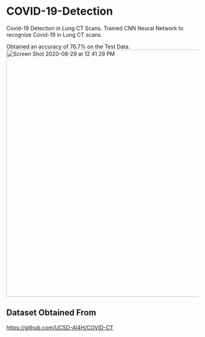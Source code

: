 # COVID-19-Detection
Covid-19 Detection in Lung CT Scans.
Trained CNN Neural Network to recognize Covid-19 in Lung CT scans.

Obtained an accuracy of 76.7% on the Test Data.
<img width="646" alt="Screen Shot 2020-08-29 at 12 41 29 PM" src="https://user-images.githubusercontent.com/37857112/91641832-f6cacf80-e9f4-11ea-9c7e-18bdf3942350.png">


## Dataset Obtained From
https://github.com/UCSD-AI4H/COVID-CT
